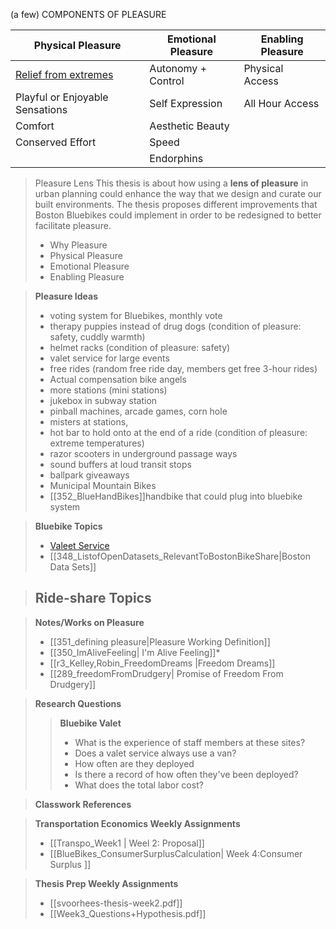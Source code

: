 
(a few) COMPONENTS OF PLEASURE 

|Physical Pleasure|Emotional Pleasure|Enabling Pleasure|
|---|---|---|
|[Relief from extremes](327_reliefFromWeather.md)|Autonomy + Control|Physical Access|
| Playful or Enjoyable Sensations| Self Expression | All Hour Access | 
| Comfort |Aesthetic Beauty||
 | Conserved Effort|Speed||| 
 ||Endorphins||



> Pleasure Lens
> This thesis is about how using a **lens of pleasure** in urban planning could enhance the way that we design and curate our built environments. The thesis proposes different improvements that Boston Bluebikes could implement in order to be redesigned to better facilitate pleasure. 
> *  Why Pleasure
> * Physical Pleasure
>  * Emotional Pleasure
>  * Enabling Pleasure




>**Pleasure Ideas**
> * voting system for Bluebikes, monthly vote
>* therapy puppies instead of drug dogs (condition of pleasure: safety, cuddly warmth)
>* helmet racks (condition of pleasure: safety)
>* valet service for large events
>* free rides (random free ride day, members get free 3-hour rides)
>* Actual compensation bike angels 
>* more stations (mini stations)
>* jukebox in subway station
>* pinball machines, arcade games, corn hole
>* misters at stations,
>* hot bar to hold onto at the end of a ride (condition of pleasure: extreme temperatures)
>* razor scooters in underground passage ways
>* sound buffers at loud transit stops
>* ballpark giveaways
>* Municipal Mountain Bikes
>* [[352_BlueHandBikes]]handbike that could plug into bluebike system



> **Bluebike Topics**
> - [ Valeet Service](347_BlueBikeValetService.md)
> - [[348_ListofOpenDatasets_RelevantToBostonBikeShare|Boston Data Sets]]

> **Ride-share Topics**
>-  

> **Notes/Works on Pleasure** 
> * [[351_defining pleasure|Pleasure Working Definition]]
> * [[350_ImAliveFeeling| I'm Alive Feeling]]*
>* [[r3_Kelley,Robin_FreedomDreams |Freedom Dreams]]
>* [[289_freedomFromDrudgery| Promise of Freedom From Drudgery]]


> **Research Questions** 
>> **Bluebike Valet**
>> * What is the experience of staff members at these sites? 
>> * Does a valet service always use a van? 
>> * How often are they deployed
>> * Is there a record of how often they've been deployed? 
>> * What does the total labor cost? 




> **Classwork References**

> **Transportation Economics Weekly Assignments**
> * [[Transpo_Week1 | Weel 2: Proposal]]
> * [[BlueBikes_ConsumerSurplusCalculation| Week 4:Consumer Surplus ]]

 >**Thesis Prep Weekly Assignments**
>* [[svoorhees-thesis-week2.pdf]]
>* [[Week3_Questions+Hypothesis.pdf]]


